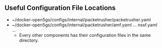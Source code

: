 ## Useful Configuration File Locations
* ~/docker-open5gs/configs/internal/packetrusher/packetrusher.yaml
* ~/docker-open5gs/configs/internal/packetrusher/amf.yaml ... nssf.yaml ...
  * Every other components has their configuration files in the same directory.
